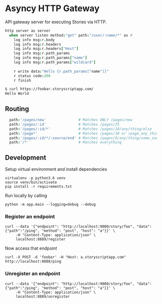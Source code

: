 # Asyncy HTTP Gateway

API gateway server for executing Stories via HTTP.

```coffee
http server as server
  when server listen method:"get" path:"/user/:name/*" as r
    log info msg:r.body
    log info msg:r.headers
    log info msg:r.headers["Host"]
    log info msg:r.path_params
    log info msg:r.path_params["name"]
    log info msg:r.path_params["wildcard"]
    
    r write data:"Hello {r.path_params["name"]}"
    r status code:200
    r finish
```

```sh
$ curl https://foobar.storyscriptapp.com/
Hello World
```

## Routing
```coffee
  path:'/pages/new'               # Matches ONLY /pages/new
  path:'/pages/:id'               # Matches /pages/25
  path:'/pages/:id/*'             # Matches /pages/10/any/thing/else
  path:'/page*'                   # Matches /pages/10 or /page_any_thing/else
  path:'/pages/:id/*/:source/end' # Matches /pages/9/any/thing/some_source/end
  path:'/*'                       # Matches everything
````

## Development

Setup virtual environment and install dependencies
```
virtualenv -p python3.6 venv
source venv/bin/activate
pip install -r requirements.txt
```

Run locally by calling

```
python -m app.main --logging=debug --debug
```

### Register an endpoint

```shell
curl --data '{"endpoint": "http://localhost:9000/story/foo", "data":{"path":"/ping", "method": "post", "host": "a"}}' \
     -H "Content-Type: application/json" \
     localhost:8889/register
```

Now access that endpoint

```shell
curl -X POST -d 'foobar' -H "Host: a.storyscriptapp.com" http://localhost:8888/ping
```


### Unregister an endpoint

```shell
curl --data '{"endpoint": "http://localhost:9000/story/foo", "data":{"path":"/ping", "method": "post", "host": "a"}}' \
     -H "Content-Type: application/json" \
     localhost:8889/unregister
```
